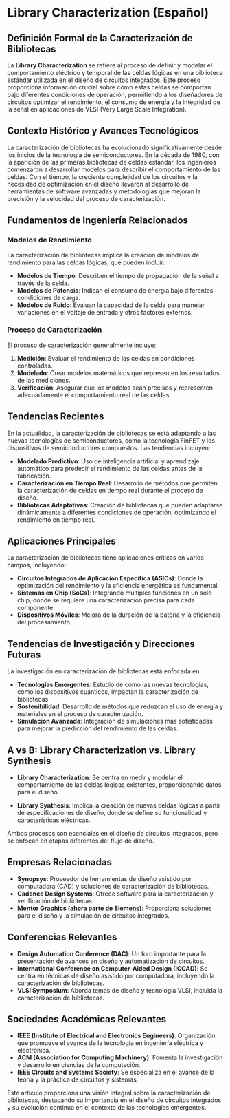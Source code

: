 # Library Characterization (Español)

## Definición Formal de la Caracterización de Bibliotecas

La **Library Characterization** se refiere al proceso de definir y modelar el comportamiento eléctrico y temporal de las celdas lógicas en una biblioteca estándar utilizada en el diseño de circuitos integrados. Este proceso proporciona información crucial sobre cómo estas celdas se comportan bajo diferentes condiciones de operación, permitiendo a los diseñadores de circuitos optimizar el rendimiento, el consumo de energía y la integridad de la señal en aplicaciones de VLSI (Very Large Scale Integration). 

## Contexto Histórico y Avances Tecnológicos

La caracterización de bibliotecas ha evolucionado significativamente desde los inicios de la tecnología de semiconductores. En la década de 1980, con la aparición de las primeras bibliotecas de celdas estándar, los ingenieros comenzaron a desarrollar modelos para describir el comportamiento de las celdas. Con el tiempo, la creciente complejidad de los circuitos y la necesidad de optimización en el diseño llevaron al desarrollo de herramientas de software avanzadas y metodologías que mejoran la precisión y la velocidad del proceso de caracterización. 

## Fundamentos de Ingeniería Relacionados

### Modelos de Rendimiento 

La caracterización de bibliotecas implica la creación de modelos de rendimiento para las celdas lógicas, que pueden incluir:

- **Modelos de Tiempo**: Describen el tiempo de propagación de la señal a través de la celda.
- **Modelos de Potencia**: Indican el consumo de energía bajo diferentes condiciones de carga.
- **Modelos de Ruido**: Evaluan la capacidad de la celda para manejar variaciones en el voltaje de entrada y otros factores externos.

### Proceso de Caracterización

El proceso de caracterización generalmente incluye:

1. **Medición**: Evaluar el rendimiento de las celdas en condiciones controladas.
2. **Modelado**: Crear modelos matemáticos que representen los resultados de las mediciones.
3. **Verificación**: Asegurar que los modelos sean precisos y representen adecuadamente el comportamiento real de las celdas.

## Tendencias Recientes

En la actualidad, la caracterización de bibliotecas se está adaptando a las nuevas tecnologías de semiconductores, como la tecnología FinFET y los dispositivos de semiconductores compuestos. Las tendencias incluyen:

- **Modelado Predictivo**: Uso de inteligencia artificial y aprendizaje automático para predecir el rendimiento de las celdas antes de la fabricación.
- **Caracterización en Tiempo Real**: Desarrollo de métodos que permiten la caracterización de celdas en tiempo real durante el proceso de diseño.
- **Bibliotecas Adaptativas**: Creación de bibliotecas que pueden adaptarse dinámicamente a diferentes condiciones de operación, optimizando el rendimiento en tiempo real.

## Aplicaciones Principales

La caracterización de bibliotecas tiene aplicaciones críticas en varios campos, incluyendo:

- **Circuitos Integrados de Aplicación Específica (ASICs)**: Donde la optimización del rendimiento y la eficiencia energética es fundamental.
- **Sistemas en Chip (SoCs)**: Integrando múltiples funciones en un solo chip, donde se requiere una caracterización precisa para cada componente.
- **Dispositivos Móviles**: Mejora de la duración de la batería y la eficiencia del procesamiento.

## Tendencias de Investigación y Direcciones Futuras

La investigación en caracterización de bibliotecas está enfocada en:

- **Tecnologías Emergentes**: Estudio de cómo las nuevas tecnologías, como los dispositivos cuánticos, impactan la caracterización de bibliotecas.
- **Sostenibilidad**: Desarrollo de métodos que reduzcan el uso de energía y materiales en el proceso de caracterización.
- **Simulación Avanzada**: Integración de simulaciones más sofisticadas para mejorar la predicción del rendimiento de las celdas.

## A vs B: Library Characterization vs. Library Synthesis

- **Library Characterization**: Se centra en medir y modelar el comportamiento de las celdas lógicas existentes, proporcionando datos para el diseño.
  
- **Library Synthesis**: Implica la creación de nuevas celdas lógicas a partir de especificaciones de diseño, donde se define su funcionalidad y características eléctricas.

Ambos procesos son esenciales en el diseño de circuitos integrados, pero se enfocan en etapas diferentes del flujo de diseño.

## Empresas Relacionadas

- **Synopsys**: Proveedor de herramientas de diseño asistido por computadora (CAD) y soluciones de caracterización de bibliotecas.
- **Cadence Design Systems**: Ofrece software para la caracterización y verificación de bibliotecas.
- **Mentor Graphics (ahora parte de Siemens)**: Proporciona soluciones para el diseño y la simulación de circuitos integrados.

## Conferencias Relevantes

- **Design Automation Conference (DAC)**: Un foro importante para la presentación de avances en diseño y automatización de circuitos.
- **International Conference on Computer-Aided Design (ICCAD)**: Se centra en técnicas de diseño asistido por computadora, incluyendo la caracterización de bibliotecas.
- **VLSI Symposium**: Aborda temas de diseño y tecnología VLSI, incluida la caracterización de bibliotecas.

## Sociedades Académicas Relevantes

- **IEEE (Institute of Electrical and Electronics Engineers)**: Organización que promueve el avance de la tecnología en ingeniería eléctrica y electrónica.
- **ACM (Association for Computing Machinery)**: Fomenta la investigación y desarrollo en ciencias de la computación.
- **IEEE Circuits and Systems Society**: Se especializa en el avance de la teoría y la práctica de circuitos y sistemas.

Este artículo proporciona una visión integral sobre la caracterización de bibliotecas, destacando su importancia en el diseño de circuitos integrados y su evolución continua en el contexto de las tecnologías emergentes.